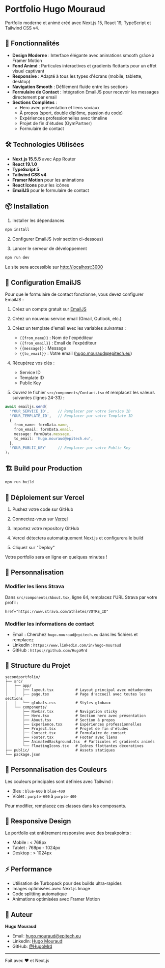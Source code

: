 # Portfolio Hugo Mouraud

Portfolio moderne et animé créé avec Next.js 15, React 19, TypeScript et Tailwind CSS v4.

## 🚀 Fonctionnalités

- **Design Moderne** : Interface élégante avec animations smooth grâce à Framer Motion
- **Fond Animé** : Particules interactives et gradients flottants pour un effet visuel captivant
- **Responsive** : Adapté à tous les types d'écrans (mobile, tablette, desktop)
- **Navigation Smooth** : Défilement fluide entre les sections
- **Formulaire de Contact** : Intégration EmailJS pour recevoir les messages directement par email
- **Sections Complètes** :
  - Hero avec présentation et liens sociaux
  - À propos (sport, double diplôme, passion du code)
  - Expériences professionnelles avec timeline
  - Projet de fin d'études (GymPartner)
  - Formulaire de contact

## 🛠️ Technologies Utilisées

- **Next.js 15.5.5** avec App Router
- **React 19.1.0**
- **TypeScript 5**
- **Tailwind CSS v4**
- **Framer Motion** pour les animations
- **React Icons** pour les icônes
- **EmailJS** pour le formulaire de contact

## 📦 Installation

1. Installer les dépendances
```bash
npm install
```

2. Configurer EmailJS (voir section ci-dessous)

3. Lancer le serveur de développement
```bash
npm run dev
```

Le site sera accessible sur [http://localhost:3000](http://localhost:3000)

## 📧 Configuration EmailJS

Pour que le formulaire de contact fonctionne, vous devez configurer EmailJS :

1. Créez un compte gratuit sur [EmailJS](https://www.emailjs.com/)

2. Créez un nouveau service email (Gmail, Outlook, etc.)

3. Créez un template d'email avec les variables suivantes :
   - `{{from_name}}` : Nom de l'expéditeur
   - `{{from_email}}` : Email de l'expéditeur
   - `{{message}}` : Message
   - `{{to_email}}` : Votre email (hugo.mouraud@epitech.eu)

4. Récupérez vos clés :
   - Service ID
   - Template ID
   - Public Key

5. Ouvrez le fichier `src/components/Contact.tsx` et remplacez les valeurs suivantes (lignes 24-33) :
```typescript
await emailjs.send(
  'YOUR_SERVICE_ID',    // Remplacer par votre Service ID
  'YOUR_TEMPLATE_ID',   // Remplacer par votre Template ID
  {
    from_name: formData.name,
    from_email: formData.email,
    message: formData.message,
    to_email: 'hugo.mouraud@epitech.eu',
  },
  'YOUR_PUBLIC_KEY'     // Remplacer par votre Public Key
);
```

## 🏗️ Build pour Production

```bash
npm run build
```

## 🚀 Déploiement sur Vercel

1. Pushez votre code sur GitHub

2. Connectez-vous sur [Vercel](https://vercel.com)

3. Importez votre repository GitHub

4. Vercel détectera automatiquement Next.js et configurera le build

5. Cliquez sur "Deploy"

Votre portfolio sera en ligne en quelques minutes !

## 📝 Personnalisation

### Modifier les liens Strava
Dans `src/components/About.tsx`, ligne 64, remplacez l'URL Strava par votre profil :
```tsx
href="https://www.strava.com/athletes/VOTRE_ID"
```

### Modifier les informations de contact
- Email : Cherchez `hugo.mouraud@epitech.eu` dans les fichiers et remplacez
- LinkedIn : `https://www.linkedin.com/in/hugo-mouraud`
- GitHub : `https://github.com/HugoMrd`

## 📂 Structure du Projet

```
secondportfolio/
├── src/
│   ├── app/
│   │   ├── layout.tsx          # Layout principal avec métadonnées
│   │   ├── page.tsx            # Page d'accueil avec toutes les sections
│   │   └── globals.css         # Styles globaux
│   └── components/
│       ├── Navbar.tsx          # Navigation sticky
│       ├── Hero.tsx            # Section hero avec présentation
│       ├── About.tsx           # Section à propos
│       ├── Experience.tsx      # Expériences professionnelles
│       ├── Project.tsx         # Projet de fin d'études
│       ├── Contact.tsx         # Formulaire de contact
│       ├── Footer.tsx          # Footer avec liens
│       ├── AnimatedBackground.tsx  # Particules et gradients animés
│       └── FloatingIcons.tsx   # Icônes flottantes décoratives
├── public/                     # Assets statiques
└── package.json
```

## 🎨 Personnalisation des Couleurs

Les couleurs principales sont définies avec Tailwind :
- Bleu : `blue-600` à `blue-400`
- Violet : `purple-600` à `purple-400`

Pour modifier, remplacez ces classes dans les composants.

## 📱 Responsive Design

Le portfolio est entièrement responsive avec des breakpoints :
- Mobile : < 768px
- Tablet : 768px - 1024px
- Desktop : > 1024px

## ⚡ Performance

- Utilisation de Turbopack pour des builds ultra-rapides
- Images optimisées avec Next.js Image
- Code splitting automatique
- Animations optimisées avec Framer Motion

## 👤 Auteur

**Hugo Mouraud**
- Email: hugo.mouraud@epitech.eu
- LinkedIn: [Hugo Mouraud](https://www.linkedin.com/in/hugo-mouraud)
- GitHub: [@HugoMrd](https://github.com/HugoMrd)

---

Fait avec ❤️ et Next.js

